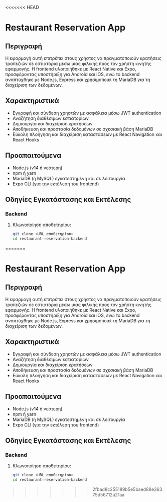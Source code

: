 <<<<<<< HEAD
# Restaurant Reservation App

## Περιγραφή
Η εφαρμογή αυτή επιτρέπει στους χρήστες να πραγματοποιούν κρατήσεις τραπεζιών σε εστιατόρια μέσω μιας φιλικής προς τον χρήστη κινητής εφαρμογής. Η frontend υλοποιήθηκε με React Native και Expo, προσφέροντας υποστήριξη για Android και iOS, ενώ το backend αναπτύχθηκε με Node.js, Express και χρησιμοποιεί τη MariaDB για τη διαχείριση των δεδομένων.

## Χαρακτηριστικά

- Εγγραφή και σύνδεση χρηστών με ασφάλεια μέσω JWT authentication  
- Αναζήτηση διαθέσιμων εστιατορίων  
- Δημιουργία και διαχείριση κρατήσεων  
- Αποθήκευση και προστασία δεδομένων σε σχεσιακή βάση MariaDB  
- Εύκολη πλοήγηση και διαχείριση καταστάσεων με React Navigation και React Hooks  

## Προαπαιτούμενα

- Node.js (v14 ή νεότερη)  
- npm ή yarn  
- MariaDB (ή MySQL) εγκατεστημένη και σε λειτουργία  
- Expo CLI (για την εκτέλεση του frontend)  

## Οδηγίες Εγκατάστασης και Εκτέλεσης

### Backend

1. Κλωνοποίηση αποθετηρίου:
   ```bash
   git clone <URL_αποθετηρίου>
   cd restaurant-reservation-backend
=======
# Restaurant Reservation App

## Περιγραφή
Η εφαρμογή αυτή επιτρέπει στους χρήστες να πραγματοποιούν κρατήσεις τραπεζιών σε εστιατόρια μέσω μιας φιλικής προς τον χρήστη κινητής εφαρμογής. Η frontend υλοποιήθηκε με React Native και Expo, προσφέροντας υποστήριξη για Android και iOS, ενώ το backend αναπτύχθηκε με Node.js, Express και χρησιμοποιεί τη MariaDB για τη διαχείριση των δεδομένων.

## Χαρακτηριστικά

- Εγγραφή και σύνδεση χρηστών με ασφάλεια μέσω JWT authentication  
- Αναζήτηση διαθέσιμων εστιατορίων  
- Δημιουργία και διαχείριση κρατήσεων  
- Αποθήκευση και προστασία δεδομένων σε σχεσιακή βάση MariaDB  
- Εύκολη πλοήγηση και διαχείριση καταστάσεων με React Navigation και React Hooks  

## Προαπαιτούμενα

- Node.js (v14 ή νεότερη)  
- npm ή yarn  
- MariaDB (ή MySQL) εγκατεστημένη και σε λειτουργία  
- Expo CLI (για την εκτέλεση του frontend)  

## Οδηγίες Εγκατάστασης και Εκτέλεσης

### Backend

1. Κλωνοποίηση αποθετηρίου:
   ```bash
   git clone <URL_αποθετηρίου>
   cd restaurant-reservation-backend
>>>>>>> 2fbad8c255189b5e5baed88e36375d56712a21aa

